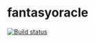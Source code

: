 # fantasyoracle

[![Build status](https://ci.appveyor.com/api/projects/status/0gy9at96wmsk3guj?svg=true)](https://ci.appveyor.com/project/smkell/fantasyoracle)
